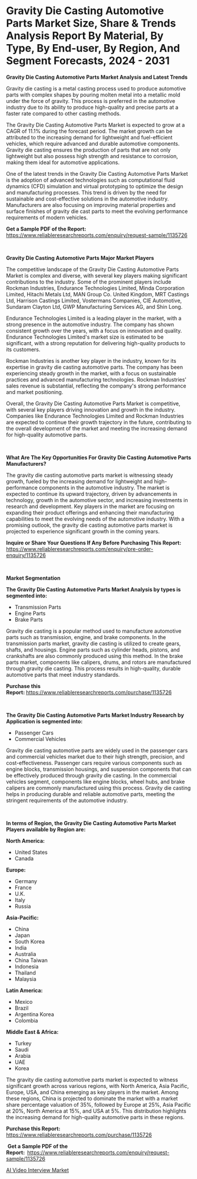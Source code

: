 <p><h1>Gravity Die Casting Automotive Parts Market Size, Share & Trends Analysis Report By Material, By Type, By End-user, By Region, And Segment Forecasts, 2024 - 2031</h1></p><p><strong>Gravity Die Casting Automotive Parts Market Analysis and Latest Trends</strong></p>
<p><p>Gravity die casting is a metal casting process used to produce automotive parts with complex shapes by pouring molten metal into a metallic mold under the force of gravity. This process is preferred in the automotive industry due to its ability to produce high-quality and precise parts at a faster rate compared to other casting methods. </p><p>The Gravity Die Casting Automotive Parts Market is expected to grow at a CAGR of 11.1% during the forecast period. The market growth can be attributed to the increasing demand for lightweight and fuel-efficient vehicles, which require advanced and durable automotive components. Gravity die casting ensures the production of parts that are not only lightweight but also possess high strength and resistance to corrosion, making them ideal for automotive applications.</p><p>One of the latest trends in the Gravity Die Casting Automotive Parts Market is the adoption of advanced technologies such as computational fluid dynamics (CFD) simulation and virtual prototyping to optimize the design and manufacturing processes. This trend is driven by the need for sustainable and cost-effective solutions in the automotive industry. Manufacturers are also focusing on improving material properties and surface finishes of gravity die cast parts to meet the evolving performance requirements of modern vehicles.</p></p>
<p><strong>Get a Sample PDF of the Report:&nbsp;</strong> <a href="https://www.reliableresearchreports.com/enquiry/request-sample/1135726">https://www.reliableresearchreports.com/enquiry/request-sample/1135726</a></p>
<p>&nbsp;</p>
<p><strong>Gravity Die Casting Automotive Parts Major Market Players</strong></p>
<p><p>The competitive landscape of the Gravity Die Casting Automotive Parts Market is complex and diverse, with several key players making significant contributions to the industry. Some of the prominent players include Rockman Industries, Endurance Technologies Limited, Minda Corporation Limited, Hitachi Metals Ltd, MAN Group Co. United Kingdom, MRT Castings Ltd, Harrison Castings Limited, Vostermans Companies, CIE Automotive, Sundaram Clayton Ltd, GWP Manufacturing Services AG, and Shin Long.</p><p>Endurance Technologies Limited is a leading player in the market, with a strong presence in the automotive industry. The company has shown consistent growth over the years, with a focus on innovation and quality. Endurance Technologies Limited's market size is estimated to be significant, with a strong reputation for delivering high-quality products to its customers.</p><p>Rockman Industries is another key player in the industry, known for its expertise in gravity die casting automotive parts. The company has been experiencing steady growth in the market, with a focus on sustainable practices and advanced manufacturing technologies. Rockman Industries' sales revenue is substantial, reflecting the company's strong performance and market positioning.</p><p>Overall, the Gravity Die Casting Automotive Parts Market is competitive, with several key players driving innovation and growth in the industry. Companies like Endurance Technologies Limited and Rockman Industries are expected to continue their growth trajectory in the future, contributing to the overall development of the market and meeting the increasing demand for high-quality automotive parts.</p></p>
<p>&nbsp;</p>
<p><strong>What Are The Key Opportunities For Gravity Die Casting Automotive Parts Manufacturers?</strong></p>
<p><p>The gravity die casting automotive parts market is witnessing steady growth, fueled by the increasing demand for lightweight and high-performance components in the automotive industry. The market is expected to continue its upward trajectory, driven by advancements in technology, growth in the automotive sector, and increasing investments in research and development. Key players in the market are focusing on expanding their product offerings and enhancing their manufacturing capabilities to meet the evolving needs of the automotive industry. With a promising outlook, the gravity die casting automotive parts market is projected to experience significant growth in the coming years.</p></p>
<p><strong>Inquire or Share Your Questions If Any Before Purchasing This Report:</strong> <a href="https://www.reliableresearchreports.com/enquiry/pre-order-enquiry/1135726">https://www.reliableresearchreports.com/enquiry/pre-order-enquiry/1135726</a></p>
<p>&nbsp;</p>
<p><strong>Market Segmentation</strong></p>
<p><strong>The Gravity Die Casting Automotive Parts Market Analysis by types is segmented into:</strong></p>
<p><ul><li>Transmission Parts</li><li>Engine Parts</li><li>Brake Parts</li></ul></p>
<p><p>Gravity die casting is a popular method used to manufacture automotive parts such as transmission, engine, and brake components. In the transmission parts market, gravity die casting is utilized to create gears, shafts, and housings. Engine parts such as cylinder heads, pistons, and crankshafts are also commonly produced using this method. In the brake parts market, components like calipers, drums, and rotors are manufactured through gravity die casting. This process results in high-quality, durable automotive parts that meet industry standards.</p></p>
<p><strong>Purchase this Report:&nbsp;</strong><a href="https://www.reliableresearchreports.com/purchase/1135726">https://www.reliableresearchreports.com/purchase/1135726</a></p>
<p>&nbsp;</p>
<p><strong>The Gravity Die Casting Automotive Parts Market Industry Research by Application is segmented into:</strong></p>
<p><ul><li>Passenger Cars</li><li>Commercial Vehicles</li></ul></p>
<p><p>Gravity die casting automotive parts are widely used in the passenger cars and commercial vehicles market due to their high strength, precision, and cost-effectiveness. Passenger cars require various components such as engine blocks, transmission housings, and suspension components that can be effectively produced through gravity die casting. In the commercial vehicles segment, components like engine blocks, wheel hubs, and brake calipers are commonly manufactured using this process. Gravity die casting helps in producing durable and reliable automotive parts, meeting the stringent requirements of the automotive industry.</p></p>
<p>&nbsp;</p>
<p><strong>In terms of Region, the Gravity Die Casting Automotive Parts Market Players available by Region are:</strong></p>
<p>
    <p> <strong> North America: </strong>
        <ul>
            <li>United States</li>
            <li>Canada</li>
        </ul>
        </p> 
    <p> <strong> Europe: </strong>
        <ul>
            <li>Germany</li>
            <li>France</li>
            <li>U.K.</li>
            <li>Italy</li>
            <li>Russia</li>
        </ul>
        </p> 
    <p> <strong> Asia-Pacific: </strong>
        <ul>
            <li>China</li>
            <li>Japan</li>
            <li>South Korea</li>
            <li>India</li>
            <li>Australia</li>
            <li>China Taiwan</li>
            <li>Indonesia</li>
            <li>Thailand</li>
            <li>Malaysia</li>
        </ul>
        </p> 
    <p> <strong> Latin America: </strong>
        <ul>
            <li>Mexico</li>
            <li>Brazil</li>
            <li>Argentina Korea</li>
            <li>Colombia</li>
        </ul>
        </p> 
    <p> <strong> Middle East & Africa: </strong>
        <ul>
            <li>Turkey</li>
            <li>Saudi</li>
            <li>Arabia</li>
            <li>UAE</li>
            <li>Korea</li>
        </ul>
    </p>
    </p>
<p><p>The gravity die casting automotive parts market is expected to witness significant growth across various regions, with North America, Asia Pacific, Europe, USA, and China emerging as key players in the market. Among these regions, China is projected to dominate the market with a market share percentage valuation of 35%, followed by Europe at 25%, Asia Pacific at 20%, North America at 15%, and USA at 5%. This distribution highlights the increasing demand for high-quality automotive parts in these regions.</p></p>
<p><strong>Purchase this Report: </strong><a href="https://www.reliableresearchreports.com/purchase/1135726">https://www.reliableresearchreports.com/purchase/1135726</a></p>
<p>&nbsp;<strong>Get a Sample PDF of the Report:&nbsp;&nbsp;</strong><a href="https://www.reliableresearchreports.com/enquiry/request-sample/1135726">https://www.reliableresearchreports.com/enquiry/request-sample/1135726</a></p>
<p><strong></strong></p>
<p><p><a href="https://medium.com/@zoerees777/ai-video-interview-market-competitive-analysis-market-trends-and-forecast-to-2031-372ac6f7beef">AI Video Interview Market</a></p></p>